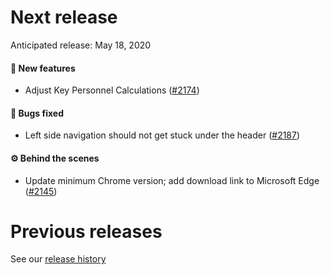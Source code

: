 # Next release

Anticipated release: May 18, 2020

#### 🚀 New features

- Adjust Key Personnel Calculations ([#2174])

#### 🐛 Bugs fixed

- Left side navigation should not get stuck under the header ([#2187])

#### ⚙️ Behind the scenes

- Update minimum Chrome version; add download link to Microsoft Edge ([#2145])

# Previous releases

See our [release history](https://github.com/18F/cms-hitech-apd/releases)

[#2187]: https://github.com/18F/cms-hitech-apd/issues/2187
[#2145]: https://github.com/18F/cms-hitech-apd/issues/2145
[#2174]: https://github.com/18F/cms-hitech-apd/issues/2174
